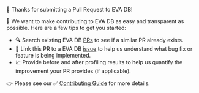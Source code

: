 👋 Thanks for submitting a Pull Request to EVA DB!

🙌 We want to make contributing to EVA DB as easy and transparent as possible. Here are a few tips to get you started:

- 🔍 Search existing EVA DB [PRs](https://github.com/georgia-tech-db/eva/pulls) to see if a similar PR already exists.
- 🔗 Link this PR to a EVA DB [issue](https://github.com/georgia-tech-db/eva/issues) to help us understand what bug fix or feature is being implemented.
- 📈 Provide before and after profiling results to help us quantify the improvement your PR provides (if applicable).

👉 Please see our ✅ [Contributing Guide](https://evadb.readthedocs.io/en/stable/source/contribute/index.html) for more details.

